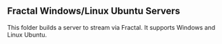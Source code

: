 ## Fractal Windows/Linux Ubuntu Servers

This folder builds a server to stream via Fractal. It supports Windows and Linux Ubuntu.
